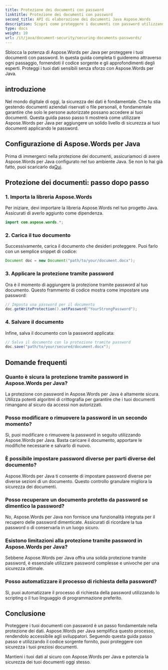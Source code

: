 ```yaml
---
title: Protezione dei documenti con password
linktitle: Protezione dei documenti con password
second_title: API di elaborazione dei documenti Java Aspose.Words
description: Scopri come proteggere i documenti con password utilizzando Aspose.Words per Java. Questa guida passo passo include il codice sorgente e i suggerimenti degli esperti. Mantieni i tuoi dati protetti.
type: docs
weight: 10
url: /it/java/document-security/securing-documents-passwords/
---
```


Sblocca la potenza di Aspose.Words per Java per proteggere i tuoi documenti con password. In questa guida completa ti guideremo attraverso ogni passaggio, fornendoti il codice sorgente e gli approfondimenti degli esperti. Proteggi i tuoi dati sensibili senza sforzo con Aspose.Words per Java.


## introduzione

Nel mondo digitale di oggi, la sicurezza dei dati è fondamentale. Che tu stia gestendo documenti aziendali riservati o file personali, è fondamentale garantire che solo le persone autorizzate possano accedere ai tuoi documenti. Questa guida passo passo ti mostrerà come utilizzare Aspose.Words per Java per aggiungere un solido livello di sicurezza ai tuoi documenti applicando le password.

## Configurazione di Aspose.Words per Java

 Prima di immergerci nella protezione dei documenti, assicuriamoci di avere Aspose.Words per Java configurato nel tuo ambiente Java. Se non lo hai già fatto, puoi scaricarlo da[Qui](https://releases.aspose.com/words/java/).

## Protezione dei documenti: passo dopo passo

### 1. Importa la libreria Aspose.Words

Per iniziare, devi importare la libreria Aspose.Words nel tuo progetto Java. Assicurati di averlo aggiunto come dipendenza.

```java
import com.aspose.words.*;
```

### 2. Carica il tuo documento

Successivamente, carica il documento che desideri proteggere. Puoi farlo con un semplice snippet di codice:

```java
Document doc = new Document("path/to/your/document.docx");
```

### 3. Applicare la protezione tramite password

Ora è il momento di aggiungere la protezione tramite password al tuo documento. Questo frammento di codice mostra come impostare una password:

```java
// Imposta una password per il documento
doc.getWriteProtection().setPassword("YourStrongPassword");
```

### 4. Salvare il documento

Infine, salva il documento con la password applicata:

```java
// Salva il documento con la protezione tramite password
doc.save("path/to/your/secured/document.docx");
```

## Domande frequenti

### Quanto è sicura la protezione tramite password in Aspose.Words per Java?

La protezione con password in Aspose.Words per Java è altamente sicura. Utilizza potenti algoritmi di crittografia per garantire che i tuoi documenti rimangano al sicuro da accessi non autorizzati.

### Posso modificare o rimuovere la password in un secondo momento?

Sì, puoi modificare o rimuovere la password in seguito utilizzando Aspose.Words per Java. Basta caricare il documento, apportare le modifiche necessarie e salvarlo di nuovo.

### È possibile impostare password diverse per parti diverse del documento?

Aspose.Words per Java ti consente di impostare password diverse per diverse sezioni di un documento. Questo controllo granulare migliora la sicurezza dei documenti.

### Posso recuperare un documento protetto da password se dimentico la password?

No, Aspose.Words per Java non fornisce una funzionalità integrata per il recupero delle password dimenticate. Assicurati di ricordare la tua password o di conservarla in un luogo sicuro.

### Esistono limitazioni alla protezione tramite password in Aspose.Words per Java?

Sebbene Aspose.Words per Java offra una solida protezione tramite password, è essenziale utilizzare password complesse e univoche per una sicurezza ottimale.

### Posso automatizzare il processo di richiesta della password?

Sì, puoi automatizzare il processo di richiesta della password utilizzando lo scripting o il tuo linguaggio di programmazione preferito.

## Conclusione

Proteggere i tuoi documenti con password è un passo fondamentale nella protezione dei dati. Aspose.Words per Java semplifica questo processo, rendendolo accessibile agli sviluppatori. Seguendo questa guida passo passo e utilizzando il codice sorgente fornito, puoi proteggere con sicurezza i tuoi preziosi documenti.

Mantieni i tuoi dati al sicuro con Aspose.Words per Java e potenzia la sicurezza dei tuoi documenti oggi stesso.